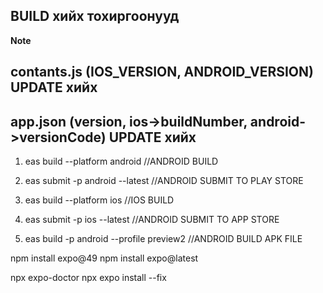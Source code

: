 ## BUILD хийх тохиргоонууд

**Note**

## contants.js (IOS_VERSION, ANDROID_VERSION) UPDATE хийх

## app.json (version, ios->buildNumber, android->versionCode) UPDATE хийх

1. eas build --platform android //ANDROID BUILD
2. eas submit -p android --latest //ANDROID SUBMIT TO PLAY STORE
3. eas build --platform ios //IOS BUILD
4. eas submit -p ios --latest //ANDROID SUBMIT TO APP STORE

5. eas build -p android --profile preview2 //ANDROID BUILD APK FILE

npm install expo@49
npm install expo@latest

npx expo-doctor
npx expo install --fix
